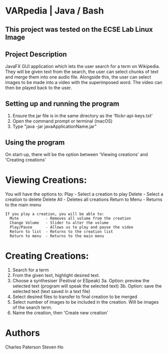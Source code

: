 # VARpedia | Java / Bash

## This project was tested on the ECSE Lab Linux Image

## Project Description
JavaFX GUI application which lets the user search for a term on Wikipedia. 
They will be given text from the search, the user can select chunks of text 
and merge them into one audio file. Alongside this, the user can select images 
to be made into a video with the superimposed word. The video can then be played 
back to the user.

## Setting up and running the program
1. Ensure the jar file is in the same directory as the 'flickr-api-keys.txt'
2. Open the command prompt or terminal (macOS)
3. Type "java -jar javaApplicationName.jar"

## Using the program
On start-up, there will be the option between 'Viewing creations' and 'Creating creations'
# Viewing Creations:
  You will have the options to:
    Play            - Select a creation to play
    Delete          - Select a creation to delete
    Delete All      - Deletes all creations
    Return to Menu  - Returns to the main menu
    
    If you play a creation, you will be able to:
      Mute            - Removes all volume from the creation
      Change Volume   - Slider to alter the volume
      Play/Pause      - Allows us to play and pause the video
      Return to list  - Returns to the creation list
      Return to menu  - Returns to the main menu
      
# Creating Creations:
  1. Search for a term
  2. From the given text, highlight desired text.
  3. Choose a synthesiser (Festival or ESpeak)
    3a. Option: preview the selected text (program will speak the selected text)
    3b. Option: save the selected text (text saved in a text file)
  4. Select desired files to transfer to final creation to be merged 
  5. Select number of images to be included in the creation. Will be images of the search term.
  6. Name the creation, then 'Create new creation'
  
# Authors
Charles Paterson
Steven Ho
